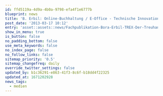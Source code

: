 ```yaml
---
id: ffd5119a-4d9a-4b0a-9798-efa4f1e6777b
blueprint: news
title: 'B. Erbil: Online-Buchhaltung / E-Office - Technische Innovationen und Kundenbeziehung'
post_date: '2013-03-17 10:12'
entry: 'asset::assets::news/Fachpublikation-Bora-Erbil-TREX-Der-Treuhandexperte-Ausgabe-Trex-2013-03-1.pdf'
show_in_menu: true
is_button: false
no_padding_bottom: false
use_meta_keywords: false
no_index_page: false
no_follow_links: false
sitemap_priority: '0.5'
sitemap_changefreq: daily
override_twitter_settings: false
updated_by: b1c36291-e863-41f3-8c6f-b18dd4f22325
updated_at: 1671202928
news_tags:
  - medien
---
```

